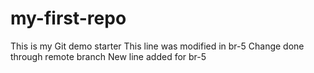 # my-first-repo
This is my Git demo starter
This line was modified in br-5
Change done through remote branch
New line added for br-5